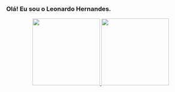### Olá! Eu sou o Leonardo Hernandes.

<div align="center">
  <a href="https://github.com/leoxhp">
  <img height="180em" src="https://github-readme-stats.vercel.app/api?username=leoxhp&show_icons=true&theme=dark&include_all_commits=true&count_private=true"/>
  <img height="180em" src="https://github-readme-stats.vercel.app/api/top-langs/?username=leoxhp&layout=compact&langs_count=7&theme=dark"/>
</div>
